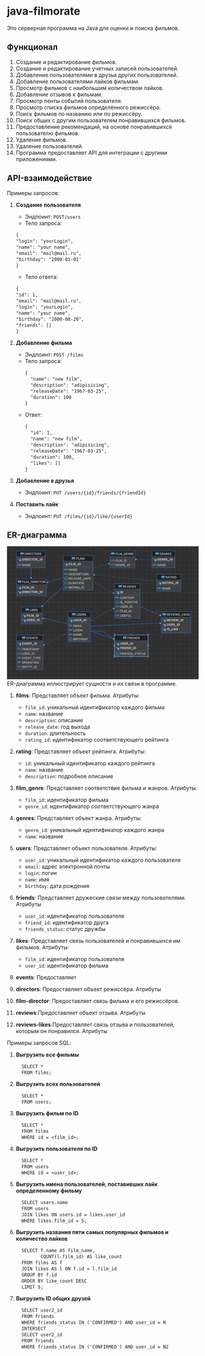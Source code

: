 # java-filmorate
Это серверная программа на Java для оценки и поиска фильмов.
##  Функционал
1. Создание и редактирование фильмов.
2. Создание и редактирование учетных записей пользователей.
3. Добавление пользователями в друзья других пользователей.
4. Добавление пользователями лайков фильмам.
5. Просмотр фильмов с наибольшим количеством лайков.
6. Добавление отзывов к фильмам.
7. Просмотр ленты событий пользователя.
8. Просмотр списка фильмов определённого режиссёра.
9. Поиск фильмов по названию или по режиссёру.
10. Поиск общих с другим пользователем понравившихся фильмов.
11. Предоставление рекомендаций, на основе понравившихся пользователю фильмов.
12. Удаление фильмов.
13. Удаление пользователей.
14. Программа предоставляет API для интеграции с другими приложениями.

## API-взаимодействие
Примеры запросов:

1. **Создание пользователя**
   - Эндпоинт: `POST/users`
   - Тело запроса:
   ```
   {
   "login": "yourLogin",
   "name": "your name",
   "email": "mail@mail.ru",
   "birthday": "2000-01-01'
   }
   ```
   - Тело ответа:
   ```
   {
   "id": 1,
   "email": "mail@mail.ru",
   "login": "yourLogin",
   "name": "your name",
   "birthday": "2000-08-20",
   "friends": []
   }
   ```
   
2. **Добавление фильма**
   - Эндпоинт: `POST /films`
   - Тело запроса:
     ```
     {
       "name": "new film",
       "description": "adipisicing",
       "releaseDate": "1967-03-25",
       "duration": 100
     }
     ```
   - Ответ:
     ```
     {
       "id": 1,
       "name": "new film",
       "description": "adipisicing",
       "releaseDate": "1967-03-25",
       "duration": 100,
       "likes": []
     }
     ```

3. **Добавление в друзья**
    - Эндпоинт: `PUT /users/{id}/friends/{friendId}`

4. **Поставить лайк**
    - Эндпоинт: `PUT /films/{id}/like/{userId}`


## ER-диаграмма

![ER-диаграмма](DateBaseDiagram.png)
ER-диаграмма иллюстрирует сущности и их связи в программе.


1. **films**: Представляет объект фильма. Атрибуты:
   - `film_id`: уникальный идентификатор каждого фильма
   - `name`: название
   - `description`: описание
   - `release_date`: год выхода
   - `duration`: длительность
   - `rating_id`: идентификатор соответствующего рейтинга

2. **rating**: Представляет объект рейтинга. Атрибуты:
   - `id`: уникальный идентификатор каждого рейтинга
   - `name`: название
   - `description`: подробное описание

3. **film_genre**: Представляет соответствие фильма и жанров. Атрибуты:
   - `film_id`: идентификатор фильма
   - `genre_id`: идентификатор соответствующего жанра

4. **genres**: Представляет объект жанра. Атрибуты:
   - `genre_id`: уникальный идентификатор каждого жанра
   - `name`: название

5. **users**: Представляет объект пользователя. Атрибуты:
    - `user_id`: уникальный идентификатор каждого пользователя
    - `email`: адрес электронной почты
    - `login`: логин
    - `name`: имя
    - `birthday`: дата рождения

6. **friends**: Представляет дружеские связи между пользователями. Атрибуты
    - `user_id`: идентификатор пользователя
    - `friend_id`: идентификатор друга
    - `friends_status`: статус дружбы

7. **likes**: Представляет связь пользователей и понравившихся им фильмов. Атрибуты:
    - `film_id`: идентификатор пользователя
    - `user_id`: идентификатор фильма

8. **events**: Предоставляет
9. **directors**: Предоставляет объект режиссёра. Атрибуты
10. **film-director**: Предоставляет связь фильма и его режиссёров.
11. **reviews**:Предоставляет объект отзыва. Атрибуты
12. **reviews-likes**:Предоставляет связь отзыва и пользователей, которым он понравился. Атрибуты

Примеры запросов SQL:
1. **Выгрузить все фильмы**
     ```
       SELECT * 
       FROM films;
     ```
2. **Выгрузить всех пользователей**
     ```
       SELECT * 
       FROM users;
     ```
3. **Выгрузить фильм по ID**
     ```
       SELECT * 
       FROM films 
       WHERE id = <film_id>;
     ```
4. **Выгрузить пользователя по ID**
     ```
       SELECT * 
       FROM users 
       WHERE id = <user_id>;
     ```
   
5. **Выгрузить имена пользователей, поставивших лайк определенному фильму**
     ```
       SELECT users.name
       FROM users
       JOIN likes ON users.id = likes.user_id
       WHERE likes.film_id = 5;
     ```
6. **Выгрузить названия пяти самых популярных фильмов и количество лайков**
     ```
       SELECT f.name AS film_name, 
              COUNT(l.film_id) AS like_count
       FROM films AS f
       JOIN likes AS l ON f.id = l.film_id
       GROUP BY f.id
       ORDER BY like_count DESC
       LIMIT 5;
     ```
7. **Выгрузить ID общих друзей**
     ```
       SELECT user2_id  
       FROM friends  
       WHERE friends_status IN ('CONFIRMED') AND user_id = N  
       INTERSECT   
       SELECT user2_id  
       FROM friends  
       WHERE friends_status IN ('CONFIRMED') AND user_id = N2  
     ```
